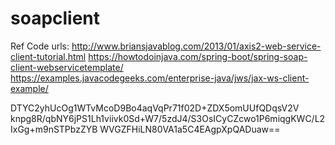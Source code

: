 # soapclient

Ref Code urls:
http://www.briansjavablog.com/2013/01/axis2-web-service-client-tutorial.html
https://howtodoinjava.com/spring-boot/spring-soap-client-webservicetemplate/
https://examples.javacodegeeks.com/enterprise-java/jws/jax-ws-client-example/



DTYC2yhUcOg1WTvMcoD9Bo4aqVqPr71f02D+ZDX5omUUfQDqsV2V
knpg8R/qbNY6jPS1Lh1viivk0Sd+W7/5zdJ4/S3OsICyCZcwo1P6miqgKWC/L2IxGg+m9nSTPbzZYB
WVGZFHiLN80VA1a5C4EAgpXpQADuaw==
